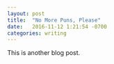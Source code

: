 ```yaml
---
layout: post
title:  "No More Puns, Please"
date:   2016-11-12 1:21:54 -0700
categories: writing
---
```


This is another blog post.
